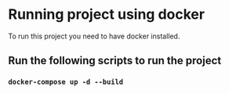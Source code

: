 # Running project using docker

To run this project you need to have docker installed.

## Run the following scripts to run the project

### `docker-compose up -d --build`